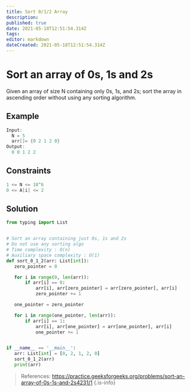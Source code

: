 ```yaml
---
title: Sort 0/1/2 Array
description: 
published: true
date: 2021-05-18T12:51:54.314Z
tags: 
editor: markdown
dateCreated: 2021-05-18T12:51:54.314Z
---
```


# Sort an array of 0s, 1s and 2s 
Given an array of size N containing only 0s, 1s, and 2s; sort the array in ascending order without using any sorting algorithm.

## Example
```cpp
Input: 
  N = 5
  arr[]= {0 2 1 2 0}
Output:
  0 0 1 2 2
```

## Constraints
```cpp
1 <= N <= 10^6
0 <= A[i] <= 2
```

 ## Solution
 ```python
 from typing import List


# Sort an array containing just 0s, 1s and 2s
# Do not use any sorting algo
# Time complexity : O(n)
# Auxiliary space complexity : O(1)
def sort_0_1_2(arr: List[int]):
    zero_pointer = 0

    for i in range(0, len(arr)):
        if arr[i] == 0:
            arr[i], arr[zero_pointer] = arr[zero_pointer], arr[i]
            zero_pointer += 1

    one_pointer = zero_pointer

    for i in range(one_pointer, len(arr)):
        if arr[i] == 1:
            arr[i], arr[one_pointer] = arr[one_pointer], arr[i]
            one_pointer += 1


if __name__ == '__main__':
    arr: List[int] = [0, 2, 1, 2, 0]
    sort_0_1_2(arr)
    print(arr)
```

> References: https://practice.geeksforgeeks.org/problems/sort-an-array-of-0s-1s-and-2s4231/1
{.is-info}
